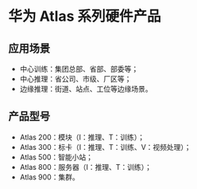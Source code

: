 # 华为 Atlas 系列硬件产品

## 应用场景

- 中心训练：集团总部、省部、部委等；
- 中心推理：省公司、市级、厂区等；
- 边缘推理：街道、站点、工位等边缘场景。

## 产品型号

- Atlas 200：模块（I：推理、T：训练）；
- Atlas 300：标卡（I：推理、T：训练、V：视频处理）；
- Atlas 500：智能小站；
- Atlas 800：服务器（I：推理、T：训练）；
- Atlas 900：集群。
